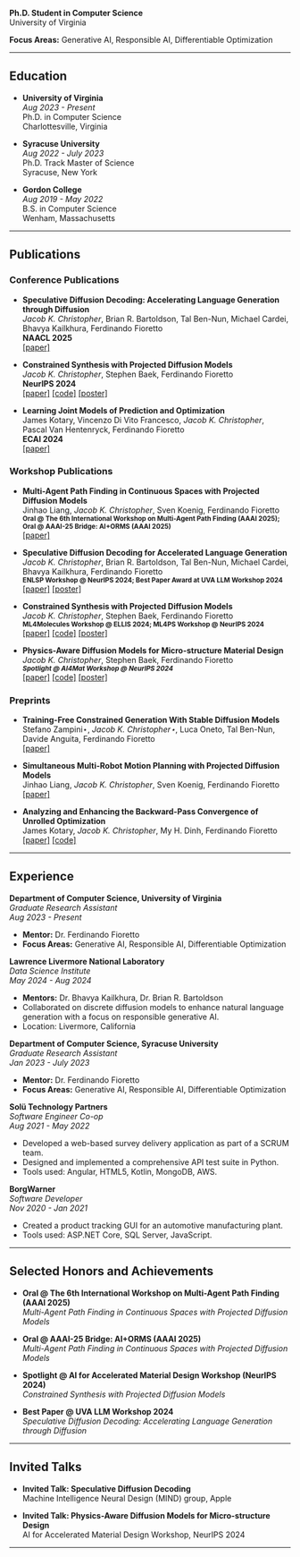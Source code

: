 **Ph.D. Student in Computer Science**  
University of Virginia  

**Focus Areas:** Generative AI, Responsible AI, Differentiable Optimization  

---

## Education

- **University of Virginia**  
  *Aug 2023 - Present*  
  Ph.D. in Computer Science  
  Charlottesville, Virginia  

- **Syracuse University**  
  *Aug 2022 - July 2023*  
  Ph.D. Track Master of Science  
  Syracuse, New York  

- **Gordon College**  
  *Aug 2019 - May 2022*  
  B.S. in Computer Science  
  Wenham, Massachusetts  

---

## Publications

### Conference Publications

- **Speculative Diffusion Decoding: Accelerating Language Generation through Diffusion**  
  *Jacob K. Christopher*, Brian R. Bartoldson, Tal Ben-Nun, Michael Cardei, Bhavya Kailkhura, Ferdinando Fioretto  
  **NAACL 2025**  
  [[paper]](https://arxiv.org/abs/2408.05636)

- **Constrained Synthesis with Projected Diffusion Models**  
  *Jacob K. Christopher*, Stephen Baek, Ferdinando Fioretto  
  **NeurIPS 2024**  
  [[paper]](https://arxiv.org/abs/2402.03559) [[code]](https://github.com/RAISELab-atUVA/Projected-Diffusion) [[poster]](https://neurips.cc/virtual/2024/poster/95942)

- **Learning Joint Models of Prediction and Optimization**  
  James Kotary, Vincenzo Di Vito Francesco, *Jacob K. Christopher*, Pascal Van Hentenryck, Ferdinando Fioretto  
  **ECAI 2024**  
  [[paper]](https://arxiv.org/abs/2409.04898)

### Workshop Publications

- **Multi-Agent Path Finding in Continuous Spaces with Projected Diffusion Models**  
  Jinhao Liang, *Jacob K. Christopher*, Sven Koenig, Ferdinando Fioretto  
  <small>**Oral @ The 6th International Workshop on Multi-Agent Path Finding (AAAI 2025); Oral @ AAAI-25 Bridge: AI+ORMS (AAAI 2025)**</small>  
  [[paper]](https://arxiv.org/abs/2412.17993)

- **Speculative Diffusion Decoding for Accelerated Language Generation**  
  *Jacob K. Christopher*, Brian R. Bartoldson, Tal Ben-Nun, Michael Cardei, Bhavya Kailkhura, Ferdinando Fioretto  
  <small>**ENLSP Workshop @ NeurIPS 2024; Best Paper Award at UVA LLM Workshop 2024**</small>  
  [[paper]](https://neurips2024-enlsp.github.io/papers/paper_68.pdf) [[poster]](https://neurips.cc/virtual/2024/poster/106484)

- **Constrained Synthesis with Projected Diffusion Models**  
  *Jacob K. Christopher*, Stephen Baek, Ferdinando Fioretto  
  <small>**ML4Molecules Workshop @ ELLIS 2024; ML4PS Workshop @ NeurIPS 2024**</small>  
  [[paper]](https://arxiv.org/abs/2402.03559) [[code]](https://github.com/RAISELab-atUVA/Projected-Diffusion) [[poster]](https://neurips.cc/virtual/2024/poster/100112)

- **Physics-Aware Diffusion Models for Micro-structure Material Design**  
  *Jacob K. Christopher*, Stephen Baek, Ferdinando Fioretto  
  <small>***Spotlight @ AI4Mat Workshop @ NeurIPS 2024***</small>  
  [[paper]](https://openreview.net/pdf?id=l13UI4nvGz) [[code]](https://github.com/RAISELab-atUVA/Projected-Diffusion) [[poster]](https://neurips.cc/virtual/2024/poster/103734)

### Preprints

- **Training-Free Constrained Generation With Stable Diffusion Models**  
  Stefano Zampini⋆, *Jacob K. Christopher⋆*, Luca Oneto, Tal Ben-Nun, Davide Anguita, Ferdinando Fioretto  
  [[paper]](https://arxiv.org/abs/2502.05625)

- **Simultaneous Multi-Robot Motion Planning with Projected Diffusion Models**  
  Jinhao Liang, *Jacob K. Christopher*, Sven Koenig, Ferdinando Fioretto  
  [[paper]](https://arxiv.org/abs/2502.03607)

- **Analyzing and Enhancing the Backward-Pass Convergence of Unrolled Optimization**  
  James Kotary, *Jacob K. Christopher*, My H. Dinh, Ferdinando Fioretto  
  [[paper]](https://arxiv.org/abs/2312.17394) [[code]](https://github.com/fold-opt/fold-opt/tree/main)

---

## Experience

**Department of Computer Science, University of Virginia**  
*Graduate Research Assistant*  
*Aug 2023 - Present*  
- **Mentor:** Dr. Ferdinando Fioretto  
- **Focus Areas:** Generative AI, Responsible AI, Differentiable Optimization  

**Lawrence Livermore National Laboratory**  
*Data Science Institute*  
*May 2024 - Aug 2024*  
- **Mentors:** Dr. Bhavya Kailkhura, Dr. Brian R. Bartoldson  
- Collaborated on discrete diffusion models to enhance natural language generation with a focus on responsible generative AI.  
- Location: Livermore, California  

**Department of Computer Science, Syracuse University**  
*Graduate Research Assistant*  
*Jan 2023 - July 2023*  
- **Mentor:** Dr. Ferdinando Fioretto  
- **Focus Areas:** Generative AI, Responsible AI, Differentiable Optimization  

**Solü Technology Partners**  
*Software Engineer Co-op*  
*Aug 2021 - May 2022*  
- Developed a web-based survey delivery application as part of a SCRUM team.  
- Designed and implemented a comprehensive API test suite in Python.  
- Tools used: Angular, HTML5, Kotlin, MongoDB, AWS.  

**BorgWarner**  
*Software Developer*  
*Nov 2020 - Jan 2021*  
- Created a product tracking GUI for an automotive manufacturing plant.  
- Tools used: ASP.NET Core, SQL Server, JavaScript.  

---

## Selected Honors and Achievements

- **Oral @ The 6th International Workshop on Multi-Agent Path Finding (AAAI 2025)**  
  *Multi-Agent Path Finding in Continuous Spaces with Projected Diffusion Models*

- **Oral @ AAAI-25 Bridge: AI+ORMS (AAAI 2025)**  
  *Multi-Agent Path Finding in Continuous Spaces with Projected Diffusion Models*

- **Spotlight @ AI for Accelerated Material Design Workshop (NeurIPS 2024)**  
  *Constrained Synthesis with Projected Diffusion Models*

- **Best Paper @ UVA LLM Workshop 2024**  
  *Speculative Diffusion Decoding: Accelerating Language Generation through Diffusion*

---

## Invited Talks

- **Invited Talk: Speculative Diffusion Decoding**  
  Machine Intelligence Neural Design (MIND) group, Apple

- **Invited Talk: Physics-Aware Diffusion Models for Micro-structure Design**  
  AI for Accelerated Material Design Workshop, NeurIPS 2024

---


